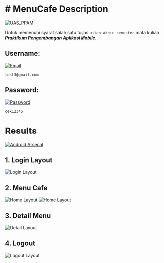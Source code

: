# # MenuCafe Description
[![UAS_PPAM](https://img.shields.io/badge/UTS%20Praktikum%20Pengembangan%20Aplikasi%20Mobile-MenuCafe-brightgreen.svg?style=flat)](https://android-arsenal.com/details/1/1234)

Untuk memenuhi syarat salah satu tugas `ujian akhir semester` mata kuliah ***Praktikum Pengembangan Aplikasi Mobile***.

## Username:
[![Email](https://img.shields.io/badge/Username-MenuCafe-brightgreen.svg?style=flat)](https://android-arsenal.com/details/1/1234)

```
test3@gmail.com
```

## Password:
[![Password](https://img.shields.io/badge/Password-MenuCafe-brightgreen.svg?style=flat)](https://android-arsenal.com/details/1/1234)

```
cek12345
```

# Results
[![Android Arsenal](https://img.shields.io/badge/Results-MenuCafe-brightgreen.svg?style=flat)](https://android-arsenal.com/details/1/1234)

## 1. Login Layout

![Login Layout](hasil/1.png)

## 2. Menu Cafe

![Home Layout](hasil/2.png)
![Home Layout](hasil/3.png)

## 3. Detail Menu

![Detail Layout](hasil/5.png)

## 4. Logout

![Logout Layout](hasil/4.png)
